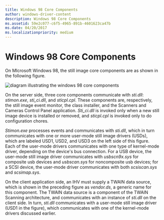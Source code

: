 ```yaml
---
title: Windows 98 Core Components
author: windows-driver-content
description: Windows 98 Core Components
ms.assetid: 59e2c077-c6f5-4965-891b-4601623ca47b
ms.date: 04/20/2017
ms.localizationpriority: medium
---
```


# Windows 98 Core Components





On MIcrosoft Windows 98, the still image core components are as shown in the following figure.

![diagram illustrating the windows 98 core components](images/stiwin98.png)

On the server side, three core components communicate with *sti.dll*: *stimon.exe*, *sti\_ci.dll*, and *sticpl.cpl*. These components are, respectively, the still image event monitor, the class installer, and the Scanners and Cameras Control Panel application. *Sti\_ci.dll* is invoked only when a new still image device is installed or removed, and *sticpl.cpl* is invoked only to do configuration chores.

*Stimon.exe* processes events and communicates with *sti.dll*, which in turn communicates with one or more user-mode still image drivers (USDs), which are labeled USD1, USD2, and USD3 on the left side of this figure. Each of the user-mode drivers communicates with one type of kernel-mode driver, depending on the device's bus connection. For a USB device, the user-mode still image driver communicates with *usbscn9x.sys* for composite usb devices and *usbscan.sys* for noncomposite usb devices; for a SCSI device, the user-mode driver communicates with both *scsiscan.sys* and *scsimap.sys*.

On the client application side, an IHV must supply a TWAIN data source, which is shown in the preceding figure as *vendor.ds*, a generic name for this component. The TWAIN data source is a component of the TWAIN Scanning architecture, and communicates with an instance of *sti.dll* on the client side. In turn, *sti.dll* communicates with a user-mode still image driver (USD1 in the figure), which communicates with one of the kernel-mode drivers discussed earlier.

 

 




